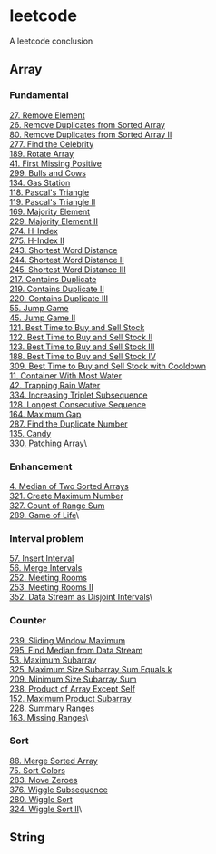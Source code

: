 # leetcode
A leetcode conclusion

## Array
### Fundamental
[27. Remove Element](https://leetcode.com/problems/remove-element/)\
[26. Remove Duplicates from Sorted Array](https://leetcode.com/problems/remove-duplicates-from-sorted-array/)\
[80. Remove Duplicates from Sorted Array II](https://leetcode.com/problems/remove-duplicates-from-sorted-array-ii/)\
[277. Find the Celebrity](https://leetcode.com/problems/find-the-celebrity/)\
[189. Rotate Array](https://leetcode.com/problems/rotate-array/)\
[41. First Missing Positive](https://leetcode.com/problems/first-missing-positive/)\
[299. Bulls and Cows](https://leetcode.com/problems/bulls-and-cows/)\
[134. Gas Station](https://leetcode.com/problems/gas-station/)\
[118. Pascal's Triangle](https://leetcode.com/problems/pascals-triangle/)\
[119. Pascal's Triangle II](https://leetcode.com/problems/pascals-triangle-ii/)\
[169. Majority Element](https://leetcode.com/problems/majority-element/)\
[229. Majority Element II](https://leetcode.com/problems/majority-element-ii/)\
[274. H-Index](https://leetcode.com/problems/h-index/)\
[275. H-Index II](https://leetcode.com/problems/h-index-ii/)\
[243. Shortest Word Distance](https://leetcode.com/problems/shortest-word-distance/)\
[244. Shortest Word Distance II](https://leetcode.com/problems/shortest-word-distance-ii/)\
[245. Shortest Word Distance III](https://leetcode.com/problems/shortest-word-distance-iii/)\
[217. Contains Duplicate](https://leetcode.com/problems/contains-duplicate)\
[219. Contains Duplicate II](https://leetcode.com/problems/contains-duplicate-ii/)\
[220. Contains Duplicate III](https://leetcode.com/problems/contains-duplicate-iii/)\
[55. Jump Game](https://leetcode.com/problems/jump-game/)\
[45. Jump Game II](https://leetcode.com/problems/jump-game-ii/)\
[121. Best Time to Buy and Sell Stock](https://leetcode.com/problems/best-time-to-buy-and-sell-stock/)\
[122. Best Time to Buy and Sell Stock II](https://leetcode.com/problems/best-time-to-buy-and-sell-stock-ii/)\
[123. Best Time to Buy and Sell Stock III](https://leetcode.com/problems/best-time-to-buy-and-sell-stock-iii/)\
[188. Best Time to Buy and Sell Stock IV](https://leetcode.com/problems/best-time-to-buy-and-sell-stock-iv/)\
[309. Best Time to Buy and Sell Stock with Cooldown](https://leetcode.com/problems/best-time-to-buy-and-sell-stock-with-cooldown/)\
[11. Container With Most Water](https://leetcode.com/problems/container-with-most-water/)\
[42. Trapping Rain Water](https://leetcode.com/problems/trapping-rain-water/)\
[334. Increasing Triplet Subsequence](https://leetcode.com/problems/increasing-triplet-subsequence/)\
[128. Longest Consecutive Sequence](https://leetcode.com/problems/longest-consecutive-sequence/)\
[164. Maximum Gap](https://leetcode.com/problems/maximum-gap/)\
[287. Find the Duplicate Number](https://leetcode.com/problems/find-the-duplicate-number/)\
[135. Candy](https://leetcode.com/problems/candy/)\
[330. Patching Array](https://leetcode.com/problems/patching-array/)\
### Enhancement
[4. Median of Two Sorted Arrays](https://leetcode.com/problems/median-of-two-sorted-arrays/)\
[321. Create Maximum Number](https://leetcode.com/problems/create-maximum-number/)\
[327. Count of Range Sum](https://leetcode.com/problems/count-of-range-sum/)\
[289. Game of Life](https://leetcode.com/problems/game-of-life/)\
### Interval problem
[57. Insert Interval](https://leetcode.com/problems/insert-interval/)\
[56. Merge Intervals](https://leetcode.com/problems/merge-intervals/)\
[252. Meeting Rooms](https://leetcode.com/problems/meeting-rooms/)\
[253. Meeting Rooms II](https://leetcode.com/problems/meeting-rooms-ii/)\
[352. Data Stream as Disjoint Intervals](https://leetcode.com/problems/data-stream-as-disjoint-intervals/)\
### Counter
[239. Sliding Window Maximum](https://leetcode.com/problems/sliding-window-maximum/)\
[295. Find Median from Data Stream](https://leetcode.com/problems/find-median-from-data-stream/)\
[53. Maximum Subarray](https://leetcode.com/problems/maximum-subarray/)\
[325. Maximum Size Subarray Sum Equals k](https://leetcode.com/problems/maximum-size-subarray-sum-equals-k/)\
[209. Minimum Size Subarray Sum](https://leetcode.com/problems/minimum-size-subarray-sum/)\
[238. Product of Array Except Self](https://leetcode.com/problems/product-of-array-except-self/)\
[152. Maximum Product Subarray](https://leetcode.com/problems/maximum-product-subarray/)\
[228. Summary Ranges](https://leetcode.com/problems/summary-ranges/)\
[163. Missing Ranges](https://leetcode.com/problems/missing-ranges/)\
### Sort
[88. Merge Sorted Array](https://leetcode.com/problems/merge-sorted-array/)\
[75. Sort Colors](https://leetcode.com/problems/sort-colors/)\
[283. Move Zeroes](https://leetcode.com/problems/move-zeroes/)\
[376. Wiggle Subsequence](https://leetcode.com/problems/wiggle-subsequence/)\
[280. Wiggle Sort](https://leetcode.com/problems/wiggle-sort/)\
[324. Wiggle Sort II](https://leetcode.com/problems/wiggle-sort-ii/)\
## String
[]()\
[]()\
[]()\
[]()\
[]()\
[]()\
[]()\
[]()\
[]()\
[]()\
[]()\
[]()\
[]()\
[]()\
[]()\
[]()\
[]()\
[]()\
[]()\
[]()\
[]()\
[]()\
[]()\
[]()\
[]()\
[]()\
[]()\
[]()\
[]()\
[]()\
[]()\
[]()\
[]()\
[]()\
[]()\
[]()\
[]()\
[]()\
[]()\
[]()\
[]()\
[]()\
[]()\
[]()\
[]()\
[]()\
[]()\
[]()\
[]()\
[]()\
[]()\
[]()\
[]()\
[]()\
[]()\
[]()\
[]()\
[]()\
[]()\
[]()\
[]()\
[]()\
[]()\
[]()\
[]()\
[]()\
[]()\
[]()\
[]()\
[]()\
[]()\
[]()\
[]()\
[]()\
[]()\
[]()\
[]()\
[]()\
[]()\
[]()\
[]()\
[]()\
[]()\
[]()\
[]()\
[]()\
[]()\
[]()\
[]()\
[]()\
[]()\
[]()\
[]()\
[]()\
[]()\
[]()\
[]()\
[]()\
[]()\
[]()\
[]()\
[]()\
[]()\
[]()\
[]()\
[]()\
[]()\
[]()\
[]()\
[]()\
[]()\
[]()\
[]()\
[]()\
[]()\
[]()\
[]()\
[]()\
[]()\
[]()\
[]()\
[]()\
[]()\
[]()\
[]()\
[]()\
[]()\
[]()\
[]()\
[]()\
[]()\
[]()\
[]()\
[]()\
[]()\
[]()\
[]()\
[]()\
[]()\
[]()\
[]()\
[]()\
[]()\
[]()\
[]()\
[]()\
[]()\
[]()\
[]()\
[]()\
[]()\
[]()\
[]()\
[]()\
[]()\
[]()\
[]()\
[]()\
[]()\
[]()\
[]()\
[]()\
[]()\
[]()\
[]()\
[]()\
[]()\
[]()\
[]()\
[]()\
[]()\
[]()\
[]()\
[]()\
[]()\
[]()\
[]()\
[]()\
[]()\
[]()\
[]()\
[]()\
[]()\
[]()\
[]()\
[]()\
[]()\
[]()\
[]()\
[]()\
[]()\
[]()\
[]()\
[]()\
[]()\
[]()\
[]()\
[]()\
[]()\
[]()\
[]()\
[]()\
[]()\
[]()\
[]()\
[]()\
[]()\
[]()\
[]()\
[]()\
[]()\
[]()\
[]()\
[]()\
[]()\
[]()\
[]()\
[]()\
[]()\
[]()\
[]()\
[]()\
[]()\
[]()\
[]()\
[]()\
[]()\
[]()\
[]()\
[]()\
[]()\
[]()\
[]()\
[]()\
[]()\
[]()\
[]()\
[]()\
[]()\
[]()\
[]()\
[]()\
[]()\
[]()\
[]()\
[]()\
[]()\
[]()\
[]()\
[]()\
[]()\
[]()\
[]()\
[]()\
[]()\
[]()\
[]()\
[]()\
[]()\
[]()\
[]()\
[]()\
[]()\
[]()\
[]()\
[]()\
[]()\
[]()\
[]()\
[]()\
[]()\
[]()\
[]()\
[]()\
[]()\
[]()\
[]()\
[]()\
[]()\
[]()\
[]()\
[]()\
[]()\
[]()\
[]()\
[]()\
[]()\
[]()\
[]()\
[]()\
[]()\
[]()\
[]()\
[]()\
[]()\
[]()\
[]()\
[]()\
[]()\
[]()\
[]()\
[]()\
[]()\
[]()\
[]()\
[]()\
[]()\
[]()\
[]()\
[]()\
[]()\
[]()\
[]()\
[]()\
[]()\
[]()\
[]()\
[]()\
[]()\
[]()\
[]()\
[]()\
[]()\
[]()\
[]()\
[]()\
[]()\
[]()\
[]()\
[]()\
[]()\
[]()\
[]()\
[]()\
[]()\
[]()\
[]()\
[]()\
[]()\
[]()\
[]()\
[]()\
[]()\
[]()\
[]()\
[]()\
[]()\
[]()\
[]()\
[]()\
[]()\
[]()\
[]()\
[]()\
[]()\
[]()\
[]()\
[]()\
[]()\
[]()\
[]()\
[]()\
[]()\
[]()\
[]()\
[]()\
[]()\
[]()\
[]()\
[]()\
[]()\
[]()\
[]()\
[]()\
[]()\
[]()\
[]()\
[]()\
[]()\
[]()\
[]()\
[]()\
[]()\
[]()\
[]()\
[]()\
[]()\
[]()\
[]()\
[]()\
[]()\
[]()\
[]()\
[]()\
[]()\
[]()\
[]()\
[]()\
[]()\
[]()\
[]()\
[]()\
[]()\
[]()\
[]()\
[]()\
[]()\
[]()\
[]()\
[]()\
[]()\
[]()\
[]()\
[]()\
[]()\
[]()\
[]()\
[]()\
[]()\
[]()\
[]()\
[]()\
[]()\
[]()\
[]()\
[]()\
[]()\
[]()\
[]()\
[]()\
[]()\
[]()\
[]()\
[]()\
[]()\
[]()\
[]()\
[]()\
[]()\
[]()\
[]()\
[]()\
[]()\
[]()\
[]()\
[]()\
[]()\
[]()\
[]()\
[]()\
[]()\
[]()\
[]()\
[]()\
[]()\
[]()\
[]()\
[]()\
[]()\
[]()\
[]()\
[]()\
[]()\

## Binary tree traversal
[Binary Tree Inorder Traversal](https://github.com/jianqiang03/leetcode/blob/master/codes/binary_tree_traversal/inorderTraversal.md)\
[Binary Tree Preorder Traversal](https://github.com/jianqiang03/leetcode/blob/master/codes/binary_tree_traversal/preorderTraversal.md)\
[Binary Tree Postorder Traversal](https://github.com/jianqiang03/leetcode/blob/master/codes/binary_tree_traversal/postorderTraversal.md)\
[Binary Tree Level Order Traversal](https://github.com/jianqiang03/leetcode/blob/master/codes/binary_tree_traversal/levelorderTraversal.md)\
[Binary Tree Level Order Traversal II](https://github.com/jianqiang03/leetcode/blob/master/codes/binary_tree_traversal/levelorderTraversalii.md)\
[Binary Tree Zigzag Level Order Traversal](https://github.com/jianqiang03/leetcode/blob/master/codes/binary_tree_traversal/zigzagLevelOrderTraversal.md)

## Binary Tree Construct
[Convert Sorted Array to Binary Search Tree](https://github.com/jianqiang03/leetcode/blob/master/codes/binary_tree_construction/sortedArrayToBST.md)\
[Convert Sorted List to Binary Search Tree](https://github.com/jianqiang03/leetcode/blob/master/codes/binary_tree_construction/sortedListToBST.md)\
[Construct Binary Tree from Preorder and Inorder Traversal](https://github.com/jianqiang03/leetcode/blob/master/codes/binary_tree_construction/buildTreeFromPreorderInorder.md)
